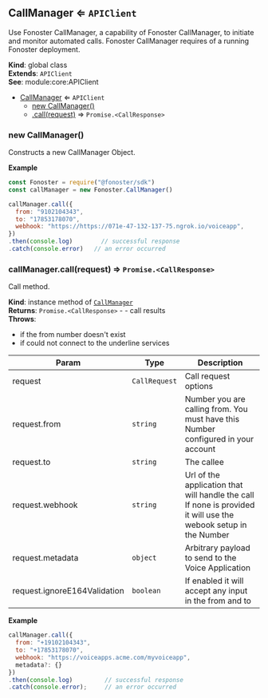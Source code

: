 <a name="CallManager"></a>

## CallManager ⇐ <code>APIClient</code>
Use Fonoster CallManager, a capability of Fonoster CallManager,
to initiate and monitor automated calls. Fonoster CallManager requires of a
running Fonoster deployment.

**Kind**: global class  
**Extends**: <code>APIClient</code>  
**See**: module:core:APIClient  

* [CallManager](#CallManager) ⇐ <code>APIClient</code>
    * [new CallManager()](#new_CallManager_new)
    * [.call(request)](#CallManager+call) ⇒ <code>Promise.&lt;CallResponse&gt;</code>

<a name="new_CallManager_new"></a>

### new CallManager()
Constructs a new CallManager Object.

**Example**  
```js
const Fonoster = require("@fonoster/sdk")
const callManager = new Fonoster.CallManager()

callManager.call({
  from: "9102104343",
  to: "17853178070",
  webhook: "https://https://071e-47-132-137-75.ngrok.io/voiceapp",
})
.then(console.log)        // successful response
.catch(console.error)   // an error occurred
```
<a name="CallManager+call"></a>

### callManager.call(request) ⇒ <code>Promise.&lt;CallResponse&gt;</code>
Call method.

**Kind**: instance method of [<code>CallManager</code>](#CallManager)  
**Returns**: <code>Promise.&lt;CallResponse&gt;</code> - - call results  
**Throws**:

- if the from number doesn't exist
- if could not connect to the underline services


| Param | Type | Description |
| --- | --- | --- |
| request | <code>CallRequest</code> | Call request options |
| request.from | <code>string</code> | Number you are calling from. You must have this Number configured in your account |
| request.to | <code>string</code> | The callee |
| request.webhook | <code>string</code> | Url of the application that will handle the call If none is provided it will use the webook setup in the Number |
| request.metadata | <code>object</code> | Arbitrary payload to send to the Voice Application |
| request.ignoreE164Validation | <code>boolean</code> | If enabled it will accept any input in the from and to |

**Example**  
```js
callManager.call({
  from: "+19102104343",
  to: "+17853178070",
  webhook: "https://voiceapps.acme.com/myvoiceapp",
  metadata?: {}
})
.then(console.log)         // successful response
.catch(console.error);     // an error occurred
```
